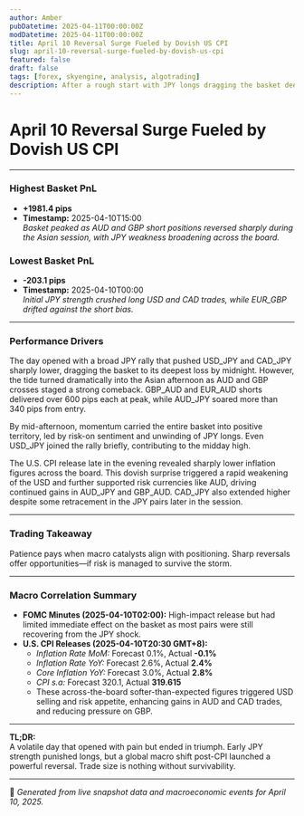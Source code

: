 ```yaml
---
author: Amber
pubDatetime: 2025-04-11T00:00:00Z
modDatetime: 2025-04-11T00:00:00Z
title: April 10 Reversal Surge Fueled by Dovish US CPI
slug: april-10-reversal-surge-fueled-by-dovish-us-cpi
featured: false
draft: false
tags: [forex, skyengine, analysis, algotrading]
description: After a rough start with JPY longs dragging the basket deep into the red, late-day reversals powered by soft US inflation data delivered a dramatic PnL recovery, with AUD and CAD crosses leading the surge.
---
```


# **April 10 Reversal Surge Fueled by Dovish US CPI**

---

### Highest Basket PnL  
- **+1981.4 pips**  
- **Timestamp:** 2025-04-10T15:00  
*Basket peaked as AUD and GBP short positions reversed sharply during the Asian session, with JPY weakness broadening across the board.*

### Lowest Basket PnL  
- **-203.1 pips**  
- **Timestamp:** 2025-04-10T00:00  
*Initial JPY strength crushed long USD and CAD trades, while EUR_GBP drifted against the short bias.*

---

### Performance Drivers  

The day opened with a broad JPY rally that pushed USD_JPY and CAD_JPY sharply lower, dragging the basket to its deepest loss by midnight. However, the tide turned dramatically into the Asian afternoon as AUD and GBP crosses staged a strong comeback. GBP_AUD and EUR_AUD shorts delivered over 600 pips each at peak, while AUD_JPY soared more than 340 pips from entry. 

By mid-afternoon, momentum carried the entire basket into positive territory, led by risk-on sentiment and unwinding of JPY longs. Even USD_JPY joined the rally briefly, contributing to the midday high. 

The U.S. CPI release late in the evening revealed sharply lower inflation figures across the board. This dovish surprise triggered a rapid weakening of the USD and further supported risk currencies like AUD, driving continued gains in AUD_JPY and GBP_AUD. CAD_JPY also extended higher despite some retracement in the JPY pairs later in the session.

---

### Trading Takeaway  
Patience pays when macro catalysts align with positioning. Sharp reversals offer opportunities—if risk is managed to survive the storm.

---

### Macro Correlation Summary  
- **FOMC Minutes (2025-04-10T02:00):** High-impact release but had limited immediate effect on the basket as most pairs were still recovering from the JPY shock.
- **U.S. CPI Releases (2025-04-10T20:30 GMT+8):**  
  - *Inflation Rate MoM:* Forecast 0.1%, Actual **-0.1%**  
  - *Inflation Rate YoY:* Forecast 2.6%, Actual **2.4%**  
  - *Core Inflation YoY:* Forecast 3.0%, Actual **2.8%**  
  - *CPI s.a:* Forecast 320.1, Actual **319.615**  
  - These across-the-board softer-than-expected figures triggered USD selling and risk appetite, enhancing gains in AUD and CAD trades, and reducing pressure on GBP.

---

**TL;DR:**  
A volatile day that opened with pain but ended in triumph. Early JPY strength punished longs, but a global macro shift post-CPI launched a powerful reversal. Trade size is nothing without survivability.

---

📅 *Generated from live snapshot data and macroeconomic events for April 10, 2025.*
